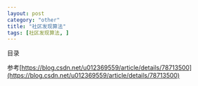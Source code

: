 ```yaml
---
layout: post
category: "other"
title: "社区发现算法"
tags: [社区发现算法, ]
---
```


目录

<!-- TOC -->


<!-- /TOC -->

参考[https://blog.csdn.net/u012369559/article/details/78713500](https://blog.csdn.net/u012369559/article/details/78713500)

